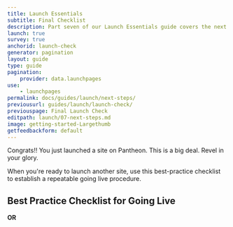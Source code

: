 ```yaml
---
title: Launch Essentials
subtitle: Final Checklist
description: Part seven of our Launch Essentials guide covers the next steps to take after your site goes live.
launch: true
survey: true
anchorid: launch-check
generator: pagination
layout: guide
type: guide
pagination:
    provider: data.launchpages
use:
    - launchpages
permalink: docs/guides/launch/next-steps/
previousurl: guides/launch/launch-check/
previouspage: Final Launch Check
editpath: launch/07-next-steps.md
image: getting-started-Largethumb
getfeedbackform: default
---
```

Congrats!! You just launched a site on Pantheon. This is a big deal. Revel in your glory.

When you're ready to launch another site, use this best-practice checklist to establish a repeatable going live procedure.
## Best Practice Checklist for Going Live

<ChecklistItem title="Create the Live environment" link="/guides/quickstart/create-test-live/" />

<ChecklistItem title="Upgrade Site Plan" link="/guides/launch/plans/" />

<ChecklistItem title="Enable and Schedule Weekly Backups" link="/guides/launch/launch-check/" />

<ChecklistItem title="Enable Redis" link="/redis/#enable-redis" />

<ChecklistItem title="Configure Caching" link="/global-cdn-caching/" />

<ChecklistItem title="Test Cache" link="/test-global-cdn-caching/" />

<ChecklistItem title="Disable XML-RPC For WordPress" link="/wordpress-best-practices/#avoid-xml-rpc-attacks" />

<ChecklistItem title="Set Up Outgoing Email" link="/email/" />

<ChecklistItem title="Activate New Relic Pro" link="/new-relic/#activate-new-relic-apm-pro" />

<ChecklistItem title="Setup Availability Monitoring" link="/new-relic/#configure-ping-monitors-for-availability" />

<ChecklistItem title="Load and Performance Test" link="/load-and-performance-testing/" />

<ChecklistItem title="Add Domains to the Live Environment" link="/guides/launch/domains/" />

<ChecklistItem title="Redirect to a Primary Domain" link="/guides/launch/redirects/" />

<ChecklistItem title="Configure DNS" link="/guides/launch/domains/" />

<ChecklistItem title="WordPress Launch Check" link="/wordpress-launch-check/" />  **OR** <ChecklistItem title="Drupal Launch Check" link="/drupal-launch-check/" />

<ChecklistItem title="Review Status Report" link="/guides/launch/launch-check/" />
